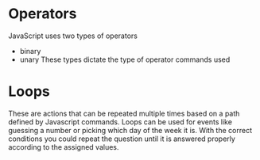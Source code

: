 # Operators
JavaScript uses two types of operators
* binary
* unary
These types dictate the type of operator commands used

# Loops

These are actions that can be repeated multiple times based on a path defined by Javascript commands. Loops can be used for events like guessing a number or picking which day of the week it is. With the correct conditions you could repeat the question until it is answered properly according to the assigned values.